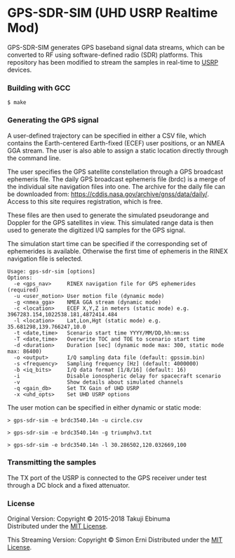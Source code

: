 # GPS-SDR-SIM (UHD USRP Realtime Mod)

GPS-SDR-SIM generates GPS baseband signal data streams, which can be converted to RF using software-defined radio (SDR) platforms. This repository has been modified to stream the samples in real-time to [USRP](http://www.ettus.com/) devices.

### Building with GCC

```
$ make
```

### Generating the GPS signal

A user-defined trajectory can be specified in either a CSV file, which contains 
the Earth-centered Earth-fixed (ECEF) user positions, or an NMEA GGA stream.
The user is also able to assign a static location directly through the command line.

The user specifies the GPS satellite constellation through a GPS broadcast 
ephemeris file. The daily GPS broadcast ephemeris file (brdc) is a merge of the
individual site navigation files into one. The archive for the daily file can 
be downloaded from: https://cddis.nasa.gov/archive/gnss/data/daily/. Access 
to this site requires registration, which is free.

These files are then used to generate the simulated pseudorange and
Doppler for the GPS satellites in view. This simulated range data is 
then used to generate the digitized I/Q samples for the GPS signal.

The simulation start time can be specified if the corresponding set of ephemerides
is available. Otherwise the first time of ephemeris in the RINEX navigation file
is selected.


```
Usage: gps-sdr-sim [options]
Options:
  -e <gps_nav>     RINEX navigation file for GPS ephemerides (required)
  -u <user_motion> User motion file (dynamic mode)
  -g <nmea_gga>    NMEA GGA stream (dynamic mode)
  -c <location>    ECEF X,Y,Z in meters (static mode) e.g. 3967283.154,1022538.181,4872414.484
  -l <location>    Lat,Lon,Hgt (static mode) e.g. 35.681298,139.766247,10.0
  -t <date,time>   Scenario start time YYYY/MM/DD,hh:mm:ss
  -T <date,time>   Overwrite TOC and TOE to scenario start time
  -d <duration>    Duration [sec] (dynamic mode max: 300, static mode max: 86400)
  -o <output>      I/Q sampling data file (default: gpssim.bin)
  -s <frequency>   Sampling frequency [Hz] (default: 4000000)
  -b <iq_bits>     I/Q data format [1/8/16] (default: 16)
  -i               Disable ionospheric delay for spacecraft scenario
  -v               Show details about simulated channels
  -q <gain_db>     Set TX Gain of UHD USRP
  -x <uhd_opts>    Set UHD USRP options
```

The user motion can be specified in either dynamic or static mode:

```
> gps-sdr-sim -e brdc3540.14n -u circle.csv
```

```
> gps-sdr-sim -e brdc3540.14n -g triumphv3.txt
```

```
> gps-sdr-sim -e brdc3540.14n -l 30.286502,120.032669,100
```

### Transmitting the samples

The TX port of the USRP is connected to the GPS receiver under test through a DC block and a fixed attenuator.

### License

Original Version:
Copyright &copy; 2015-2018 Takuji Ebinuma  
Distributed under the [MIT License](http://www.opensource.org/licenses/mit-license.php).


This Streaming Version:
Copyright &copy; Simon Erni
Distributed under the [MIT License](http://www.opensource.org/licenses/mit-license.php).